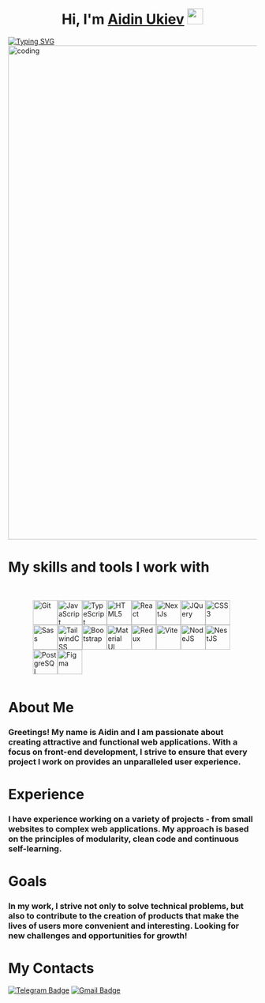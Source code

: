 <h1 align="center">Hi, I'm <a href="#" target="_blank">Aidin Ukiev</a> 
<img src="https://github.com/blackcater/blackcater/raw/main/images/Hi.gif" height="32"/></h1>
<div style='display: flex, justify-content: center'>
  <a href="https://git.io/typing-svg">
    <img src="https://readme-typing-svg.herokuapp.com?font=Jetbrains+Moni&pause=1000&random=false&width=600&lines=I+am+a+Front-End+developer+from+Kyrgyzstan+🤙" alt="Typing SVG" />
    
  </a>
</div>

<img src='https://user-images.githubusercontent.com/74038190/241765440-80728820-e06b-4f96-9c9e-9df46f0cc0a5.gif' alt='coding'  style='margin-right: 30px' width='1000' />

## <h1>My skills and tools I work with</h1>

<div style='margin: 50px'>


<a href="https://git-scm.com/" target="_blank" rel="noreferrer"><img src="https://raw.githubusercontent.com/danielcranney/readme-generator/main/public/icons/skills/git-colored.svg" width="50" height="50" alt="Git" /></a><a href="https://developer.mozilla.org/en-US/docs/Web/JavaScript" target="_blank" rel="noreferrer"><img src="https://raw.githubusercontent.com/danielcranney/readme-generator/main/public/icons/skills/javascript-colored.svg" width="50" height="50" alt="JavaScript" /></a><a href="https://www.typescriptlang.org/" target="_blank" rel="noreferrer"><img src="https://raw.githubusercontent.com/danielcranney/readme-generator/main/public/icons/skills/typescript-colored.svg" width="50" height="50" alt="TypeScript" /></a><a href="https://developer.mozilla.org/en-US/docs/Glossary/HTML5" target="_blank" rel="noreferrer"><img src="https://raw.githubusercontent.com/danielcranney/readme-generator/main/public/icons/skills/html5-colored.svg" width="50" height="50" alt="HTML5" /></a><a href="https://reactjs.org/" target="_blank" rel="noreferrer"><img src="https://raw.githubusercontent.com/danielcranney/readme-generator/main/public/icons/skills/react-colored.svg" width="50" height="50" alt="React" /></a><a href="https://nextjs.org/docs" target="_blank" rel="noreferrer"><img src="https://raw.githubusercontent.com/danielcranney/readme-generator/main/public/icons/skills/nextjs-colored.svg" width="50" height="50" alt="NextJs" /></a></a><a href="https://jquery.com/" target="_blank" rel="noreferrer"><img src="https://raw.githubusercontent.com/danielcranney/readme-generator/main/public/icons/skills/jquery-colored.svg" width="50" height="50" alt="JQuery" /></a><a href="https://www.w3.org/TR/CSS/#css" target="_blank" rel="noreferrer"><img src="https://raw.githubusercontent.com/danielcranney/readme-generator/main/public/icons/skills/css3-colored.svg" width="50" height="50" alt="CSS3" /></a><a href="https://sass-lang.com/" target="_blank" rel="noreferrer"><img src="https://raw.githubusercontent.com/danielcranney/readme-generator/main/public/icons/skills/sass-colored.svg" width="50" height="50" alt="Sass" /></a><a href="https://tailwindcss.com/" target="_blank" rel="noreferrer"><img src="https://raw.githubusercontent.com/danielcranney/readme-generator/main/public/icons/skills/tailwindcss-colored.svg" width="50" height="50" alt="TailwindCSS" /></a><a href="https://getbootstrap.com/" target="_blank" rel="noreferrer"><img src="https://raw.githubusercontent.com/danielcranney/readme-generator/main/public/icons/skills/bootstrap-colored.svg" width="50" height="50" alt="Bootstrap" /></a><a href="https://mui.com/" target="_blank" rel="noreferrer"><img src="https://raw.githubusercontent.com/danielcranney/readme-generator/main/public/icons/skills/materialui-colored.svg" width="50" height="50" alt="Material UI" /></a><a href="https://redux.js.org/" target="_blank" rel="noreferrer"><img src="https://raw.githubusercontent.com/danielcranney/readme-generator/main/public/icons/skills/redux-colored.svg" width="50" height="50" alt="Redux" /></a><a href="https://vitejs.dev/" target="_blank" rel="noreferrer"><img src="https://raw.githubusercontent.com/danielcranney/readme-generator/main/public/icons/skills/vite-colored.svg" width="50" height="50" alt="Vite" /></a><a href="https://nodejs.org/en/" target="_blank" rel="noreferrer"><img src="https://raw.githubusercontent.com/danielcranney/readme-generator/main/public/icons/skills/nodejs-colored.svg" width="50" height="50" alt="NodeJS" /></a><a href="https://docs.nestjs.com/" target="_blank" rel="noreferrer"><img src="https://raw.githubusercontent.com/danielcranney/readme-generator/main/public/icons/skills/nestjs-colored.svg" width="50" height="50" alt="NestJS" /></a><a href="https://www.postgresql.org/" target="_blank" rel="noreferrer"><img src="https://raw.githubusercontent.com/danielcranney/readme-generator/main/public/icons/skills/postgresql-colored.svg" width="50" height="50" alt="PostgreSQL" /></a><a href="https://www.figma.com/" target="_blank" rel="noreferrer"><img src="https://raw.githubusercontent.com/danielcranney/readme-generator/main/public/icons/skills/figma-colored.svg" width="50" height="50" alt="Figma" /></a>


</div>

### <h1>About Me</h1>

<h3> 
Greetings! My name is Aidin and I am passionate about creating attractive and functional web applications. With a focus on front-end development, I strive to ensure that every project I work on provides an unparalleled user experience. </h3>

### <h1>Experience</h1>

<h3>

I have experience working on a variety of projects - from small websites to complex web applications. My approach is based on the principles of modularity, clean code and continuous self-learning.

</h3>

### <h1>Goals</h1>

<h3>

In my work, I strive not only to solve technical problems, but also to contribute to the creation of products that make the lives of users more convenient and interesting. Looking for new challenges and opportunities for growth!

</h3>

### <h1>My Contacts</h1>

[![Telegram Badge](https://img.shields.io/badge/-devxwc?style=flat&logo=Telegram&logoColor=white)](https://t.me/devxwc)
[![Gmail Badge](https://img.shields.io/badge/-Gmail-red?style=flat&logo=Gmail&logoColor=white)](devxwc@gmail.com)



</p>
